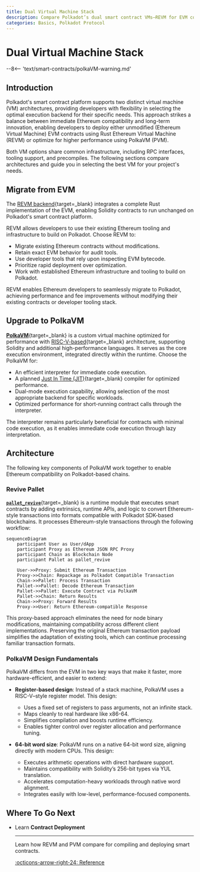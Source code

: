 ```yaml
---
title: Dual Virtual Machine Stack
description: Compare Polkadot’s dual smart contract VMs—REVM for EVM compatibility and PolkaVM for RISC-V performance, flexibility, and efficiency.
categories: Basics, Polkadot Protocol
---
```


# Dual Virtual Machine Stack

--8<-- 'text/smart-contracts/polkaVM-warning.md'

## Introduction

Polkadot's smart contract platform supports two distinct virtual machine (VM) architectures, providing developers with flexibility in selecting the optimal execution backend for their specific needs. This approach strikes a balance between immediate Ethereum compatibility and long-term innovation, enabling developers to deploy either unmodified (Ethereum Virtual Machine) EVM contracts using Rust Ethereum Virtual Machine (REVM) or optimize for higher performance using PolkaVM (PVM).

Both VM options share common infrastructure, including RPC interfaces, tooling support, and precompiles. The following sections compare architectures and guide you in selecting the best VM for your project's needs.

## Migrate from EVM

The [REVM backend](https://github.com/bluealloy/revm){target=\_blank} integrates a complete Rust implementation of the EVM, enabling Solidity contracts to run unchanged on Polkadot's smart contract platform.

REVM allows developers to use their existing Ethereum tooling and infrastructure to build on Polkadot. Choose REVM to:

- Migrate existing Ethereum contracts without modifications.
- Retain exact EVM behavior for audit tools. 
- Use developer tools that rely upon inspecting EVM bytecode.
- Prioritize rapid deployment over optimization.
- Work with established Ethereum infrastructure and tooling to build on Polkadot.

REVM enables Ethereum developers to seamlessly migrate to Polkadot, achieving performance and fee improvements without modifying their existing contracts or developer tooling stack.

## Upgrade to PolkaVM

[**PolkaVM**](https://github.com/paritytech/polkavm){target=\_blank} is a custom virtual machine optimized for performance with [RISC-V-based](https://en.wikipedia.org/wiki/RISC-V){target=\_blank} architecture, supporting Solidity and additional high-performance languages. It serves as the core execution environment, integrated directly within the runtime. Choose the PolkaVM for:

- An efficient interpreter for immediate code execution.
- A planned [Just In Time (JIT)](https://en.wikipedia.org/wiki/Just-in-time_compilation){target=\_blank} compiler for optimized performance.
- Dual-mode execution capability, allowing selection of the most appropriate backend for specific workloads.
- Optimized performance for short-running contract calls through the interpreter.

The interpreter remains particularly beneficial for contracts with minimal code execution, as it enables immediate code execution through lazy interpretation.

## Architecture

The following key components of PolkaVM work together to enable Ethereum compatibility on Polkadot-based chains. 

### Revive Pallet

[**`pallet_revive`**](https://paritytech.github.io/polkadot-sdk/master/pallet_revive/index.html){target=\_blank} is a runtime module that executes smart contracts by adding extrinsics, runtime APIs, and logic to convert Ethereum-style transactions into formats compatible with Polkadot SDK-based blockchains. It processes Ethereum-style transactions through the following workflow:

```mermaid
sequenceDiagram
    participant User as User/dApp
    participant Proxy as Ethereum JSON RPC Proxy
    participant Chain as Blockchain Node
    participant Pallet as pallet_revive
    
    User->>Proxy: Submit Ethereum Transaction
    Proxy->>Chain: Repackage as Polkadot Compatible Transaction
    Chain->>Pallet: Process Transaction
    Pallet->>Pallet: Decode Ethereum Transaction
    Pallet->>Pallet: Execute Contract via PolkaVM
    Pallet->>Chain: Return Results
    Chain->>Proxy: Forward Results
    Proxy->>User: Return Ethereum-compatible Response
```

This proxy-based approach eliminates the need for node binary modifications, maintaining compatibility across different client implementations. Preserving the original Ethereum transaction payload simplifies the adaptation of existing tools, which can continue processing familiar transaction formats.

### PolkaVM Design Fundamentals

PolkaVM differs from the EVM in two key ways that make it faster, more hardware-efficient, and easier to extend:

- **Register-based design**: Instead of a stack machine, PolkaVM uses a RISC-V–style register model. This design:

    - Uses a fixed set of registers to pass arguments, not an infinite stack.
    - Maps cleanly to real hardware like x86-64.
    - Simplifies compilation and boosts runtime efficiency.
    - Enables tighter control over register allocation and performance tuning.

- **64-bit word size**: PolkaVM runs on a native 64-bit word size, aligning directly with modern CPUs. This design:

    - Executes arithmetic operations with direct hardware support.
    - Maintains compatibility with Solidity’s 256-bit types via YUL translation.
    - Accelerates computation-heavy workloads through native word alignment.
    - Integrates easily with low-level, performance-focused components.

## Where To Go Next

<div class="grid cards" markdown>

-   <span class="badge learn">Learn</span> __Contract Deployment__

    ---

    Learn how REVM and PVM compare for compiling and deploying smart contracts.

    [:octicons-arrow-right-24: Reference](/smart-contracts/for-eth-devs/contract-deployment/)

</div>

